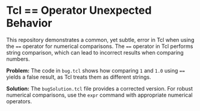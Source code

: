 # Tcl == Operator Unexpected Behavior

This repository demonstrates a common, yet subtle, error in Tcl when using the `==` operator for numerical comparisons.  The `==` operator in Tcl performs string comparison, which can lead to incorrect results when comparing numbers. 

**Problem:**
The code in `bug.tcl` shows how comparing `1` and `1.0` using `==` yields a false result, as Tcl treats them as different strings.

**Solution:**
The `bugSolution.tcl` file provides a corrected version.  For robust numerical comparisons, use the `expr` command with appropriate numerical operators.
